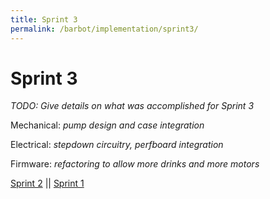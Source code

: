 ```yaml
---
title: Sprint 3
permalink: /barbot/implementation/sprint3/
---
```

# Sprint 3

_TODO: Give details on what was accomplished for Sprint 3_

Mechanical: _pump design and case integration_

Electrical: _stepdown circuitry, perfboard integration_

Firmware: _refactoring to allow more drinks and more motors_

[Sprint 2](/implementation/sprint2) || [Sprint 1](/implementation/sprint1)